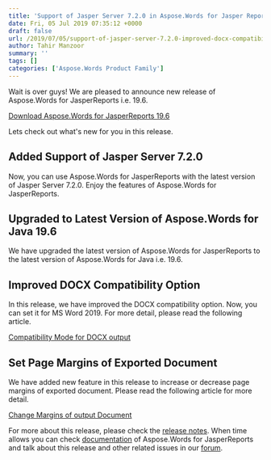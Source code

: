 ```yaml
---
title: 'Support of Jasper Server 7.2.0 in Aspose.Words for Jasper Reports'
date: Fri, 05 Jul 2019 07:35:12 +0000
draft: false
url: /2019/07/05/support-of-jasper-server-7.2.0-improved-docx-compatibility-option-and-set-page-margins/
author: Tahir Manzoor
summary: ''
tags: []
categories: ['Aspose.Words Product Family']
---
```


Wait is over guys! We are pleased to announce new release of Aspose.Words for JasperReports i.e. 19.6.

[Download Aspose.Words for JasperReports 19.6][1]

Lets check out what's new for you in this release.

## Added Support of Jasper Server 7.2.0

Now, you can use Aspose.Words for JasperReports with the latest version of Jasper Server 7.2.0. Enjoy the features of Aspose.Words for JasperReports.

## Upgraded to Latest Version of Aspose.Words for Java 19.6

We have upgraded the latest version of Aspose.Words for JasperReports to the latest version of Aspose.Words for Java i.e. 19.6.

## Improved DOCX Compatibility Option

In this release, we have improved the DOCX compatibility option. Now, you can set it for MS Word 2019. For more detail, please read the following article.  
  
[Compatibility Mode for DOCX output][2]

## Set Page Margins of Exported Document

We have added new feature in this release to increase or decrease page margins of exported document. Please read the following article for more detail.

[Change Margins of output Document][3]

For more about this release, please check the [release notes][4]. When time allows you can check [documentation][5] of Aspose.Words for JasperReports and talk about this release and other related issues in our [forum][6].




[1]: https://downloads.aspose.com/words/jasperreports/new-releases/aspose.words-for-jasperreports-19.6/
[2]: https://docs.aspose.com/display/wordsjasperreports/Compatibility+Mode+for+DOCX+output
[3]: https://docs.aspose.com/display/wordsjasperreports/Change+Margins
[4]: https://docs.aspose.com/display/wordsjasperreports/Aspose.Words+for+JasperReports+19.6+Release+Notes
[5]: https://docs.aspose.com/display/wordsjasperreports/Aspose.Words+for+JasperReports+Documentation
[6]: https://forum.aspose.com/c/words




